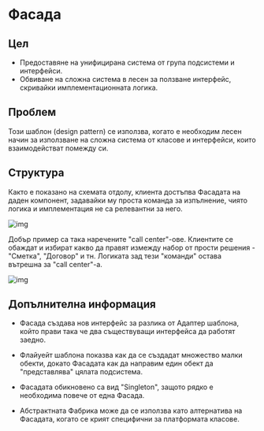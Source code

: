 # Фасада

## Цел

- Предоставяне на унифицирана система от група подсистеми и интерфейси.
- Обвиване на сложна система в лесен за ползване интерфейс, скривайки имплементационната логика.

## Проблем

Този шаблон (design pattern) се използва, когато е необходим лесен начин за използване на сложна система от класове и интерфейси, които взаимодействат помежду си.

## Структура

Както е показано на схемата отдолу, клиента достъпва Фасадата на даден компонент, задавайки му проста команда за изпълнение, чиято логика и имплементация не са релевантни за него.

![img](https://sourcemaking.com/files/v2/content/patterns/Facade1-2x.png)

Добър пример са така наречените "call center"-ове. Клиентите се обаждат и избират какво да правят измежду набор от прости решения - "Сметка", "Договор" и тн. Логиката зад тези "команди" остава вътрешна за "call center"-а.

![img](https://sourcemaking.com/files/v2/content/patterns/Facade_example1-2x.png)

## Допълнителна информация

- Фасада създава нов интерфейс за разлика от Адаптер шаблона, който прави така че два съществуващи интерфейса да работят заедно.

- Флайуейт шаблона показва как да се създадат множество малки обекти, докато Фасадата как да направим един обект да "представлява" цялата подсистема.

- Фасадата обикновено са вид "Singleton", защото рядко е необходима повече от една Фасада.

- Абстрактната Фабрика може да се използва като алтернатива на Фасадата, когато се крият специфични за платформата класове.